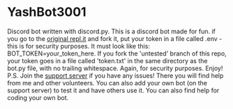 # YashBot3001
Discord bot written with discord.py.
This is a discord bot made for fun.
if you go to the [original repl.it](https://repl.it/@Nerdstep710/YashBot3001) and fork it, put your token in a file called .env - this is for security purposes. It must look like this: BOT_TOKEN=your_token_here. If you fork the 'untested' branch of this repo, your token goes in a file called 'token.txt' in the same directory as the bot.py file, with no trailing whitespace. Again, for security purposes.
Enjoy!
P.S. Join the [support server](https://discord.gg/hG6RDZz) if you have any issues! There you will find help from me and other volunteers. You can also add your own bot (on the support server) to test it and have others use it. You can also find help for coding your own bot.
